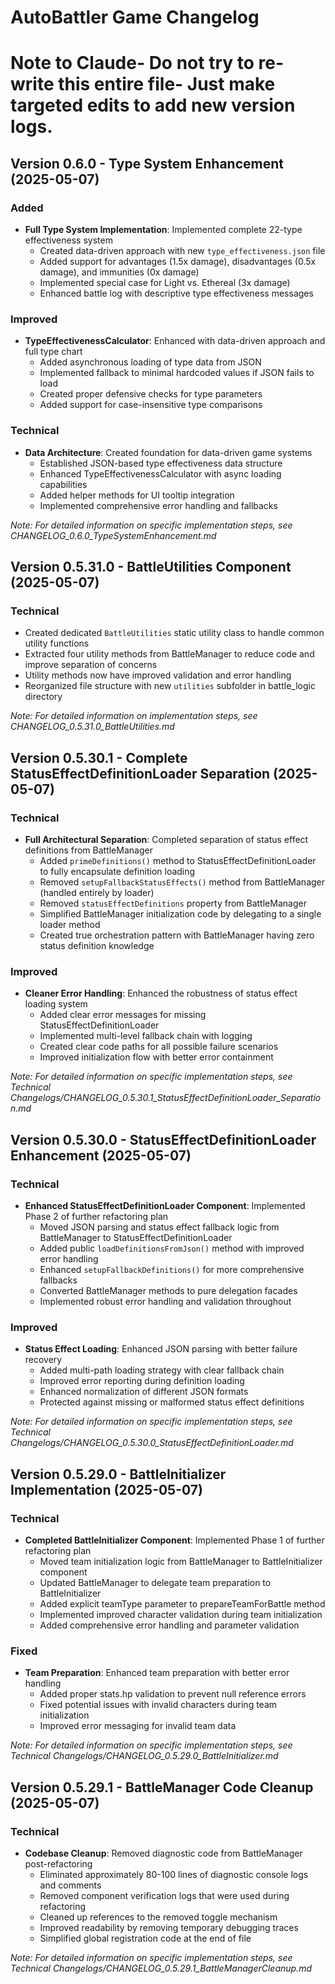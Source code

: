 # AutoBattler Game Changelog
# Note to Claude- Do not try to re-write this entire file- Just make targeted edits to add new version logs.

## Version 0.6.0 - Type System Enhancement (2025-05-07)

### Added
- **Full Type System Implementation**: Implemented complete 22-type effectiveness system
  - Created data-driven approach with new `type_effectiveness.json` file
  - Added support for advantages (1.5x damage), disadvantages (0.5x damage), and immunities (0x damage)
  - Implemented special case for Light vs. Ethereal (3x damage)
  - Enhanced battle log with descriptive type effectiveness messages

### Improved
- **TypeEffectivenessCalculator**: Enhanced with data-driven approach and full type chart
  - Added asynchronous loading of type data from JSON
  - Implemented fallback to minimal hardcoded values if JSON fails to load
  - Created proper defensive checks for type parameters
  - Added support for case-insensitive type comparisons

### Technical
- **Data Architecture**: Created foundation for data-driven game systems
  - Established JSON-based type effectiveness data structure
  - Enhanced TypeEffectivenessCalculator with async loading capabilities
  - Added helper methods for UI tooltip integration
  - Implemented comprehensive error handling and fallbacks

*Note: For detailed information on specific implementation steps, see CHANGELOG_0.6.0_TypeSystemEnhancement.md*

## Version 0.5.31.0 - BattleUtilities Component (2025-05-07)

### Technical
- Created dedicated `BattleUtilities` static utility class to handle common utility functions
- Extracted four utility methods from BattleManager to reduce code and improve separation of concerns
- Utility methods now have improved validation and error handling
- Reorganized file structure with new `utilities` subfolder in battle_logic directory

*Note: For detailed information on implementation steps, see CHANGELOG_0.5.31.0_BattleUtilities.md*

## Version 0.5.30.1 - Complete StatusEffectDefinitionLoader Separation (2025-05-07)
### Technical
- **Full Architectural Separation**: Completed separation of status effect definitions from BattleManager
  - Added `primeDefinitions()` method to StatusEffectDefinitionLoader to fully encapsulate definition loading
  - Removed `setupFallbackStatusEffects()` method from BattleManager (handled entirely by loader)
  - Removed `statusEffectDefinitions` property from BattleManager
  - Simplified BattleManager initialization code by delegating to a single loader method
  - Created true orchestration pattern with BattleManager having zero status definition knowledge

### Improved
- **Cleaner Error Handling**: Enhanced the robustness of status effect loading system
  - Added clear error messages for missing StatusEffectDefinitionLoader
  - Implemented multi-level fallback chain with logging
  - Created clear code paths for all possible failure scenarios
  - Improved initialization flow with better error containment

*Note: For detailed information on specific implementation steps, see Technical Changelogs/CHANGELOG_0.5.30.1_StatusEffectDefinitionLoader_Separation.md*

## Version 0.5.30.0 - StatusEffectDefinitionLoader Enhancement (2025-05-07)
### Technical
- **Enhanced StatusEffectDefinitionLoader Component**: Implemented Phase 2 of further refactoring plan
  - Moved JSON parsing and status effect fallback logic from BattleManager to StatusEffectDefinitionLoader
  - Added public `loadDefinitionsFromJson()` method with improved error handling
  - Enhanced `setupFallbackDefinitions()` for more comprehensive fallbacks
  - Converted BattleManager methods to pure delegation facades
  - Implemented robust error handling and validation throughout

### Improved
- **Status Effect Loading**: Enhanced JSON parsing with better failure recovery
  - Added multi-path loading strategy with clear fallback chain
  - Improved error reporting during definition loading
  - Enhanced normalization of different JSON formats
  - Protected against missing or malformed status effect definitions

*Note: For detailed information on specific implementation steps, see Technical Changelogs/CHANGELOG_0.5.30.0_StatusEffectDefinitionLoader.md*

## Version 0.5.29.0 - BattleInitializer Implementation (2025-05-07)
### Technical
- **Completed BattleInitializer Component**: Implemented Phase 1 of further refactoring plan
  - Moved team initialization logic from BattleManager to BattleInitializer component
  - Updated BattleManager to delegate team preparation to BattleInitializer
  - Added explicit teamType parameter to prepareTeamForBattle method
  - Implemented improved character validation during team initialization
  - Added comprehensive error handling and parameter validation

### Fixed
- **Team Preparation**: Enhanced team preparation with better error handling
  - Added proper stats.hp validation to prevent null reference errors
  - Fixed potential issues with invalid characters during team initialization
  - Improved error messaging for invalid team data

*Note: For detailed information on specific implementation steps, see Technical Changelogs/CHANGELOG_0.5.29.0_BattleInitializer.md*

## Version 0.5.29.1 - BattleManager Code Cleanup (2025-05-07)
### Technical
- **Codebase Cleanup**: Removed diagnostic code from BattleManager post-refactoring
  - Eliminated approximately 80-100 lines of diagnostic console logs and comments
  - Removed component verification logs that were used during refactoring
  - Cleaned up references to the removed toggle mechanism
  - Improved readability by removing temporary debugging traces
  - Simplified global registration code at the end of file

*Note: For detailed information on specific implementation steps, see Technical Changelogs/CHANGELOG_0.5.29.1_BattleManagerCleanup.md*
